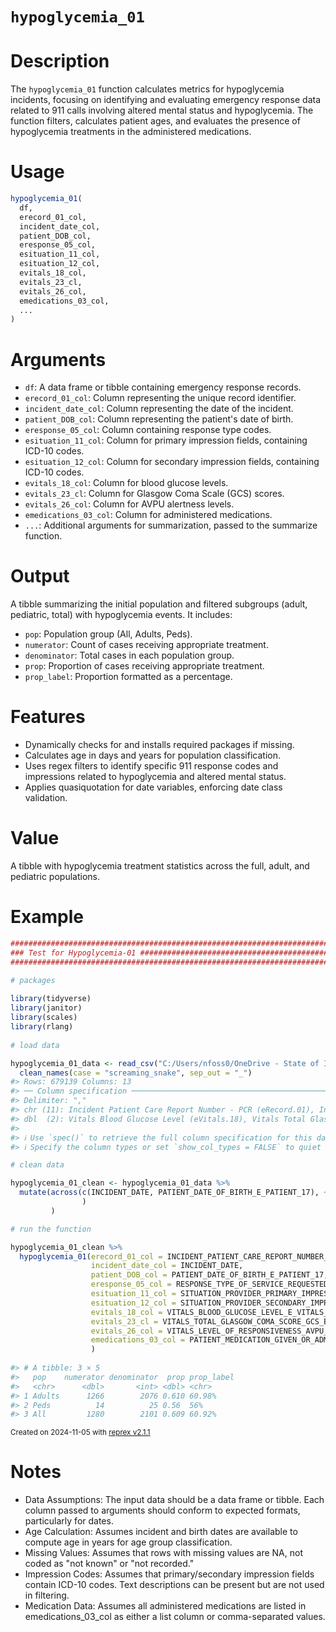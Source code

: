 # `hypoglycemia_01`

# Description

The `hypoglycemia_01` function calculates metrics for hypoglycemia incidents, focusing on identifying and evaluating emergency response data related to 911 calls involving altered mental status and hypoglycemia. The function filters, calculates patient ages, and evaluates the presence of hypoglycemia treatments in the administered medications.

# Usage

```r
hypoglycemia_01(
  df,
  erecord_01_col,
  incident_date_col,
  patient_DOB_col,
  eresponse_05_col,
  esituation_11_col,
  esituation_12_col,
  evitals_18_col,
  evitals_23_cl,
  evitals_26_col,
  emedications_03_col,
  ...
)
```

# Arguments

* `df`: A data frame or tibble containing emergency response records.
* `erecord_01_col`: Column representing the unique record identifier.
* `incident_date_col`: Column representing the date of the incident.
* `patient_DOB_col`: Column representing the patient's date of birth.
* `eresponse_05_col`: Column containing response type codes.
* `esituation_11_col`: Column for primary impression fields, containing ICD-10 codes.
* `esituation_12_col`: Column for secondary impression fields, containing ICD-10 codes.
* `evitals_18_col`: Column for blood glucose levels.
* `evitals_23_cl`: Column for Glasgow Coma Scale (GCS) scores.
* `evitals_26_col`: Column for AVPU alertness levels.
* `emedications_03_col`: Column for administered medications.
* `...`: Additional arguments for summarization, passed to the summarize function.

# Output
A tibble summarizing the initial population and filtered subgroups (adult, pediatric, total) with hypoglycemia events. It includes:

* `pop`: Population group (All, Adults, Peds).
* `numerator`: Count of cases receiving appropriate treatment.
* `denominator`: Total cases in each population group.
* `prop`: Proportion of cases receiving appropriate treatment.
* `prop_label`: Proportion formatted as a percentage.

# Features

* Dynamically checks for and installs required packages if missing.
* Calculates age in days and years for population classification.
* Uses regex filters to identify specific 911 response codes and impressions related to hypoglycemia and altered mental status.
* Applies quasiquotation for date variables, enforcing date class validation.

# Value
A tibble with hypoglycemia treatment statistics across the full, adult, and pediatric populations.

# Example

``` r
################################################################################
### Test for Hypoglycemia-01 ###################################################
################################################################################

# packages
  
library(tidyverse)
library(janitor)
library(scales)
library(rlang)
  
# load data

hypoglycemia_01_data <- read_csv("C:/Users/nfoss0/OneDrive - State of Iowa HHS/Analytics/BEMTS/EMS DATA FOR ALL SCRIPTS/NEMSQA/hypoglycemia01_Export.csv") %>% 
  clean_names(case = "screaming_snake", sep_out = "_")
#> Rows: 679139 Columns: 13
#> ── Column specification ────────────────────────────────────────────────────────
#> Delimiter: ","
#> chr (11): Incident Patient Care Report Number - PCR (eRecord.01), Incident D...
#> dbl  (2): Vitals Blood Glucose Level (eVitals.18), Vitals Total Glasgow Coma...
#> 
#> ℹ Use `spec()` to retrieve the full column specification for this data.
#> ℹ Specify the column types or set `show_col_types = FALSE` to quiet this message.

# clean data

hypoglycemia_01_clean <- hypoglycemia_01_data %>% 
  mutate(across(c(INCIDENT_DATE, PATIENT_DATE_OF_BIRTH_E_PATIENT_17), ~  mdy(str_remove_all(., pattern = "\\s12:00:00\\sAM"))
                )
         )

# run the function

hypoglycemia_01_clean %>% 
  hypoglycemia_01(erecord_01_col = INCIDENT_PATIENT_CARE_REPORT_NUMBER_PCR_E_RECORD_01,
                  incident_date_col = INCIDENT_DATE,
                  patient_DOB_col = PATIENT_DATE_OF_BIRTH_E_PATIENT_17,
                  eresponse_05_col = RESPONSE_TYPE_OF_SERVICE_REQUESTED_WITH_CODE_E_RESPONSE_05,
                  esituation_11_col = SITUATION_PROVIDER_PRIMARY_IMPRESSION_CODE_AND_DESCRIPTION_E_SITUATION_11,
                  esituation_12_col = SITUATION_PROVIDER_SECONDARY_IMPRESSION_DESCRIPTION_AND_CODE_LIST_E_SITUATION_12,
                  evitals_18_col = VITALS_BLOOD_GLUCOSE_LEVEL_E_VITALS_18,
                  evitals_23_cl = VITALS_TOTAL_GLASGOW_COMA_SCORE_GCS_E_VITALS_23,
                  evitals_26_col = VITALS_LEVEL_OF_RESPONSIVENESS_AVPU_E_VITALS_26,
                  emedications_03_col = PATIENT_MEDICATION_GIVEN_OR_ADMINISTERED_DESCRIPTION_AND_RXCUI_CODES_LIST_E_MEDICATIONS_03
                  )
                  
#> # A tibble: 3 × 5
#>   pop    numerator denominator  prop prop_label
#>   <chr>      <dbl>       <int> <dbl> <chr>     
#> 1 Adults      1266        2076 0.610 60.98%    
#> 2 Peds          14          25 0.56  56%       
#> 3 All         1280        2101 0.609 60.92%
```

<sup>Created on 2024-11-05 with [reprex v2.1.1](https://reprex.tidyverse.org)</sup>

# Notes

* Data Assumptions: The input data should be a data frame or tibble. Each column passed to arguments should conform to expected formats, particularly for dates.
* Age Calculation: Assumes incident and birth dates are available to compute age in years for age group classification.
* Missing Values: Assumes that rows with missing values are NA, not coded as "not known" or "not recorded."
* Impression Codes: Assumes that primary/secondary impression fields contain ICD-10 codes. Text descriptions can be present but are not used in filtering.
* Medication Data: Assumes all administered medications are listed in emedications_03_col as either a list column or comma-separated values.





